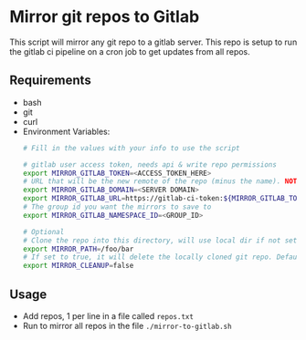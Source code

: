 # Mirror git repos to Gitlab

This script will mirror any git repo to a gitlab server. This repo is setup to run the gitlab ci pipeline on a cron job to get updates from all repos.


## Requirements
- bash
- git
- curl
- Environment Variables:
  ```bash
  # Fill in the values with your info to use the script

  # gitlab user access token, needs api & write repo permissions
  export MIRROR_GITLAB_TOKEN=<ACCESS_TOKEN_HERE>
  # URL that will be the new remote of the repo (minus the name). NOTE: NO `/` at the end
  export MIRROR_GITLAB_DOMAIN=<SERVER DOMAIN>
  export MIRROR_GITLAB_URL=https://gitlab-ci-token:${MIRROR_GITLAB_TOKEN}@${MIRROR_GITLAB_DOMAIN}/<GROUP_NAME>
  # The group id you want the mirrors to save to
  export MIRROR_GITLAB_NAMESPACE_ID=<GROUP_ID>

  # Optional
  # Clone the repo into this directory, will use local dir if not set
  export MIRROR_PATH=/foo/bar
  # If set to true, it will delete the locally cloned git repo. Default is false
  export MIRROR_CLEANUP=false
  ```

## Usage
- Add repos, 1 per line in a file called `repos.txt`
- Run to mirror all repos in the file `./mirror-to-gitlab.sh`
